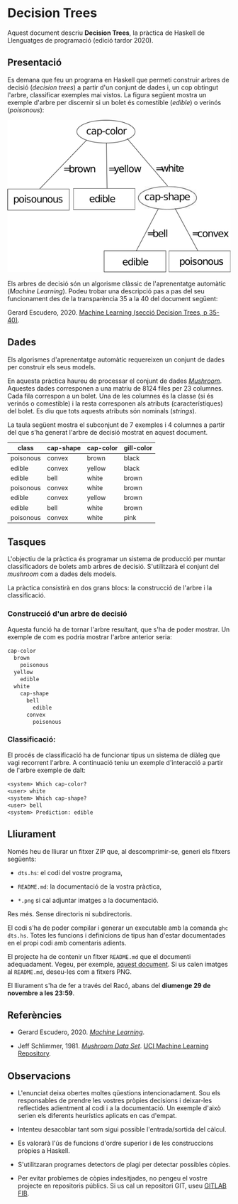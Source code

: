 # Decision Trees

Aquest document descriu **Decision Trees**, la pràctica de Haskell de 
Llenguatges de programació (edició tardor 2020).


## Presentació

Es demana que feu un programa en Haskell que permeti construir arbres de 
decisió (*decision trees*) a partir d'un conjunt de dades i, un cop obtingut 
l'arbre, classificar exemples mai vistos. La figura següent mostra un exemple
d'arbre per discernir si un bolet és comestible (*edible*) o verinós 
(*poisonous*):

![](dt.png)

Els arbres de decisió són un algorisme clàssic de l'aprenentatge automàtic 
(*Machine Learning*). Podeu trobar una descripció pas a pas del seu 
funcionament des de la transparència 35 a la 40 del document següent:

Gerard Escudero, 2020. [Machine Learning (secció Decision Trees, p 35-40)](https://gebakx.github.io/ml/#35).

## Dades

Els algorismes d'aprenentatge automàtic requereixen un conjunt de dades per 
construir els seus models.

En aquesta pràctica haureu de processar el conjunt de dades 
*[Mushroom](https://archive.ics.uci.edu/ml/datasets/Mushroom)*.
Aquestes dades corresponen a una matriu de 8124 files per 23 columnes.
Cada fila correspon a un bolet. Una de les columnes és la classe (si és verinós
o comestible) i la resta corresponen als atributs (característiques) del
bolet. Es diu que tots aquests atributs són nominals (*strings*).

La taula següent mostra el subconjunt de 7 exemples i 4 columnes a partir del
que s'ha generat l'arbre de decisió mostrat en aquest document.

| class | cap-shape | cap-color | gill-color |
|-------|-----------|-----------|------------|
| poisonous | convex | brown | black |
| edible | convex | yellow | black |
| edible | bell | white | brown |
| poisonous | convex | white | brown |
| edible | convex | yellow | brown |
| edible | bell | white | brown |
| poisonous | convex | white | pink |

## Tasques

L'objectiu de la pràctica és programar un sistema de producció per
muntar classificadors de bolets amb arbres de decisió. 
S'utilitzarà el conjunt del *mushroom* com a dades dels models.

La pràctica consistirà en dos grans blocs: la construcció de l'arbre i 
la classificació.

### Construcció d'un arbre de decisió

Aquesta funció ha de tornar l'arbre resultant, que s'ha de poder 
mostrar. Un exemple de com es podria mostrar l'arbre anterior seria:

```
cap-color
  brown
    poisonous
  yellow
    edible
  white
    cap-shape
      bell
        edible
      convex
        poisonous
```

### Classificació:

El procés de classificació ha de funcionar tipus un sistema de diàleg que
vagi recorrent l'arbre. A continuació teniu un exemple d'interacció a
partir de l'arbre exemple de dalt:

```
<system> Which cap-color?
<user> white
<system> Which cap-shape?
<user> bell
<system> Prediction: edible
```

## Lliurament

Només heu de lliurar un fitxer ZIP que, al descomprimir-se,
generi els fitxers següents:

- `dts.hs`: el codi del vostre programa,

- `README.md`: la documentació de la vostra pràctica,

- `*.png` si cal adjuntar imatges a la documentació.

Res més. Sense directoris ni subdirectoris.

El codi s'ha de poder compilar i generar un executable amb la comanda
`ghc dts.hs`. Totes les funcions i
definicions de tipus han d'estar
documentades en el propi codi amb comentaris adients.

El projecte ha de contenir un fitxer `README.md` que el documenti
adequadament. Vegeu, per
exemple, [aquest document](https://gist.github.com/PurpleBooth/109311bb0361f32d87a2). Si us calen
imatges al `README.md`, deseu-les com a fitxers PNG.

El lliurament s'ha de fer a través del Racó, abans del **diumenge 29 de novembre a les
23:59**.

## Referències

- Gerard Escudero, 2020. *[Machine Learning](https://gebakx.github.io/ml/)*.

- Jeff Schlimmer, 1981. *[Mushroom Data Set](https://archive.ics.uci.edu/ml/datasets/Mushroom)*.
[UCI Machine Learning Repository](https://archive.ics.uci.edu/ml/index.php).

## Observacions

- L'enunciat deixa obertes moltes qüestions intencionadament. Sou els responsables de prendre les vostres
pròpies decisions i deixar-les reflectides adientment al codi i a la
documentació. Un exemple d'això serien els diferents heurístics aplicats en cas d'empat.

- Intenteu desacoblar tant som sigui possible l'entrada/sortida del càlcul.

- Es valorarà l'ús de funcions d'ordre superior i de les construccions pròpies a Haskell.

- S'utilitzaran programes detectors de plagi per detectar possibles còpies.

- Per evitar problemes de còpies indesitjades, no pengeu el vostre projecte en repositoris
públics. Si us cal un repositori GIT, useu [GITLAB
FIB](https://gitlab.fib.upc.edu/users/sign_in).
